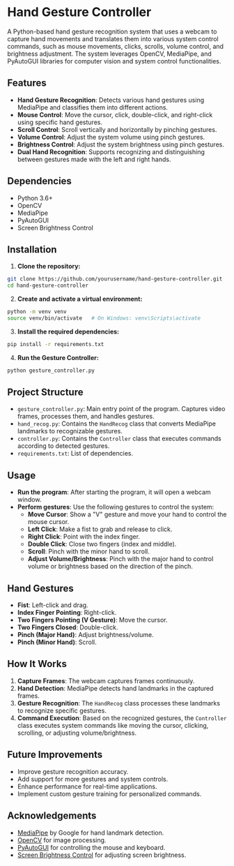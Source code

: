 # Hand Gesture Controller

A Python-based hand gesture recognition system that uses a webcam to capture hand movements and translates them into various system control commands, such as mouse movements, clicks, scrolls, volume control, and brightness adjustment. The system leverages OpenCV, MediaPipe, and PyAutoGUI libraries for computer vision and system control functionalities.

## Features

- **Hand Gesture Recognition**: Detects various hand gestures using MediaPipe and classifies them into different actions.
- **Mouse Control**: Move the cursor, click, double-click, and right-click using specific hand gestures.
- **Scroll Control**: Scroll vertically and horizontally by pinching gestures.
- **Volume Control**: Adjust the system volume using pinch gestures.
- **Brightness Control**: Adjust the system brightness using pinch gestures.
- **Dual Hand Recognition**: Supports recognizing and distinguishing between gestures made with the left and right hands.

## Dependencies

- Python 3.6+
- OpenCV
- MediaPipe
- PyAutoGUI
- Screen Brightness Control

## Installation

1. **Clone the repository:**

```bash
git clone https://github.com/yourusername/hand-gesture-controller.git
cd hand-gesture-controller
```

2. **Create and activate a virtual environment:**

```bash
python -m venv venv
source venv/bin/activate   # On Windows: venv\Scripts\activate
```

3. **Install the required dependencies:**

```bash
pip install -r requirements.txt
```

4. **Run the Gesture Controller:**

```bash
python gesture_controller.py
```

## Project Structure

- `gesture_controller.py`: Main entry point of the program. Captures video frames, processes them, and handles gestures.
- `hand_recog.py`: Contains the `HandRecog` class that converts MediaPipe landmarks to recognizable gestures.
- `controller.py`: Contains the `Controller` class that executes commands according to detected gestures.
- `requirements.txt`: List of dependencies.

## Usage

- **Run the program**: After starting the program, it will open a webcam window.
- **Perform gestures**: Use the following gestures to control the system:
  - **Move Cursor**: Show a "V" gesture and move your hand to control the mouse cursor.
  - **Left Click**: Make a fist to grab and release to click.
  - **Right Click**: Point with the index finger.
  - **Double Click**: Close two fingers (index and middle).
  - **Scroll**: Pinch with the minor hand to scroll.
  - **Adjust Volume/Brightness**: Pinch with the major hand to control volume or brightness based on the direction of the pinch.

## Hand Gestures

- **Fist**: Left-click and drag.
- **Index Finger Pointing**: Right-click.
- **Two Fingers Pointing (V Gesture)**: Move the cursor.
- **Two Fingers Closed**: Double-click.
- **Pinch (Major Hand)**: Adjust brightness/volume.
- **Pinch (Minor Hand)**: Scroll.

## How It Works

1. **Capture Frames**: The webcam captures frames continuously.
2. **Hand Detection**: MediaPipe detects hand landmarks in the captured frames.
3. **Gesture Recognition**: The `HandRecog` class processes these landmarks to recognize specific gestures.
4. **Command Execution**: Based on the recognized gestures, the `Controller` class executes system commands like moving the cursor, clicking, scrolling, or adjusting volume/brightness.

## Future Improvements

- Improve gesture recognition accuracy.
- Add support for more gestures and system controls.
- Enhance performance for real-time applications.
- Implement custom gesture training for personalized commands.

## Acknowledgements

- [MediaPipe](https://mediapipe.dev/) by Google for hand landmark detection.
- [OpenCV](https://opencv.org/) for image processing.
- [PyAutoGUI](https://pyautogui.readthedocs.io/) for controlling the mouse and keyboard.
- [Screen Brightness Control](https://github.com/Crozzers/screen-brightness-control) for adjusting screen brightness.
